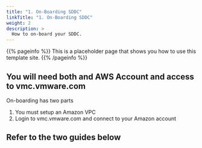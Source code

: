 ```yaml
---
title: "1. On-Boarding SDDC"
linkTitle: "1. On-Boarding SDDC"
weight: 2
description: >
  How to on-board your SDDC. 
---
```


{{% pageinfo %}}
This is a placeholder page that shows you how to use this template site.
{{% /pageinfo %}}



## You will need both and AWS Account and access to vmc.vmware.com 

On-boarding has two parts 

1. You must setup an Amazon VPC 
2. Login to vmc.vmware.com and connect to your Amazon account 

## Refer to the two guides below 

